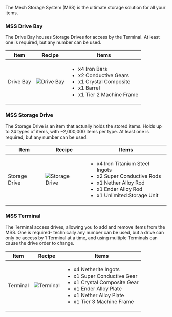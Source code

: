 The Mech Storage System (MSS) is the ultimate storage solution for all your items.

### MSS Drive Bay

The Drive Bay houses Storage Drives for access by the Terminal. At least one is required, but any number can be used.

| Item | Recipe | Items |
|------|--------|-------|
| Drive Bay | ![Drive Bay](https://cdn.discordapp.com/attachments/739536694398812230/879753672677003295/mss_drive_bay.png) | <ul><li>x4 Iron Bars</li><li>x2 Conductive Gears</li><li>x1 Crystal Composite</li><li>x1 Barrel</li><li>x1 Tier 2 Machine Frame</li></ul> |

### MSS Storage Drive

The Storage Drive is an item that actually holds the stored items. Holds up to 24 types of items, with ~2,000,000 items per type. At least one is required, but any number can be used.

| Item | Recipe | Items |
|------|--------|-------|
| Storage Drive | ![Storage Drive](https://cdn.discordapp.com/attachments/739536694398812230/879753681984192612/mss_storage_drive.png) | <ul><li>x4 Iron Titanium Steel Ingots</li><li>x2 Super Conductive Rods</li><li>x1 Nether Alloy Rod</li><li>x1 Ender Alloy Rod</li><li>x1 Unlimited Storage Unit</li></ul> |

### MSS Terminal

The Terminal access drives, allowing you to add and remove items from the MSS. One is required- technically any number can be used, but a drive can only be access by 1 Terminal at a time, and using multiple Terminals can cause the drive order to change.

| Item | Recipe | Items |
|------|--------|-------|
| Terminal | ![Terminal ](https://cdn.discordapp.com/attachments/739536694398812230/879753692704800798/mss_terminal.png) | <ul><li>x4 Netherite Ingots</li><li>x1 Super Conductive Gear</li><li>x1 Crystal Composite Gear</li><li>x1 Ender Alloy Plate</li><li>x1 Nether Alloy Plate</li><li>x1 Tier 3 Machine Frame</li></ul> |